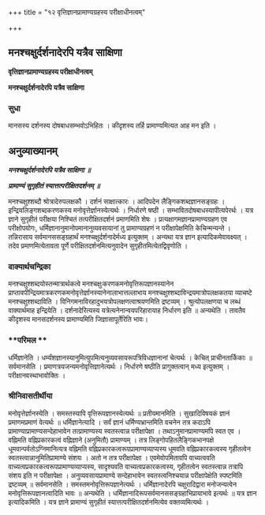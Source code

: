 +++
title = "१२ वृत्तिज्ञानप्रामाण्यग्रहस्य परीक्षाधीनत्वम्"

+++


## मनश्चक्षुर्दर्शनादेरपि यत्रैव साक्षिणा

**वृत्तिज्ञानप्रामाण्यग्रहस्य परीक्षाधीनत्वम्**

**मनश्चक्षुर्दर्शनादेरपि यत्रैव साक्षिणा**

### **सुधा**

मानसस्य दर्शनस्य दोषबाधसम्भवोऽभिहितः । कीदृशस्य तर्हि प्रामाण्यमित्यत आह मन इति ।

## **अनुव्याख्यानम्**

***मनश्चक्षुर्दर्शनादेरपि यत्रैव साक्षिणा ॥***

***प्रामाण्यं सुगृहीतं स्यात्तत्परीक्षितदर्शनम् ॥***

मनश्चक्षुश्शब्दौ श्रोत्रादेरुपलक्षकौ । दर्शनं साक्षात्कारः । आदिपदेन लैङ्गिकशब्दज्ञानसङ्ग्रहः । इन्द्रियलिङ्गशब्दकरणकस्य मनोवृत्तेर्ज्ञानस्येत्यर्थः । निर्धारणे षष्ठी । सम्भावितदोषबाधस्यापीत्यपेरर्थः । यत्र ज्ञाने सुगृहीतं परीक्षया निश्चितं तत्परीक्षितदर्शनं प्रमाणमिति शेषः । प्रत्यक्षागमज्ञानप्रामाण्यग्रहण एव परीक्षोपयोगः, धर्मिज्ञानानुमानोपमानानुव्यवसायानां तु प्रामाण्यग्रहणं न परीक्षापेक्षमिति केचिन्मन्यन्ते । तन्निरासाय सर्वमानससङ्ग्रहार्थं मनश्चक्षुर्दर्शनादेर्मध्य इत्युक्तम् । अन्यथा यत्र ज्ञान इत्यादिकमेवावक्ष्यत् । तदेव प्रमाणमित्येतावता पूर्णे परीक्षितदर्शनमित्यनुवादेन सुगृहीतमित्येतद्विवृणोति ।

### **वाक्यार्थचन्द्रिका**

मनश्चक्षुश्शब्दयोस्तन्मात्रार्थकत्वे मनश्चक्षुःकरणकमनोवृत्तिरूपज्ञानस्यानेन प्राप्तावपीन्द्रियमात्रकरणकमनोवृत्तेर्ज्ञानस्यानेनालाभात्तल्लाभाय मनश्चक्षुश्शब्दाविन्द्रयमात्रोपलक्षकतया व्याचष्टे मनश्चक्षुश्शब्दाविति । विनिगमनाविरहादुभयत्रोपलक्षणत्वाश्रयणमिति द्रष्टव्यम् । श्रुत्योपलक्षणया च लब्धं वाक्यार्थमाह इन्द्रियेति । दर्शनादेरित्यस्य यत्रेत्यनेनान्वयपरिहारायाह निर्धारण इति ॥ अन्यथेति । तावतैव कीदृशस्य मानसदर्शनस्य प्रामाण्यमिति जिज्ञासापूर्तेरिति भावः।

### **परिमल **

धर्मिज्ञानेति । धर्म्यंशज्ञानस्यानुमित्युपमित्यनुव्यवसायरूपत्रिविधज्ञानानां चेत्यर्थः । केचित् प्राचीनतार्किकाः ॥ सर्वमानसेति । प्रमाणत्रयजन्यमनोवृत्तिज्ञानेत्यर्थः । निर्धारणे षष्ठीति प्रागुक्तत्वान् मध्य इत्युक्तम् । परीक्षानवस्थाभावोक्तिः ।

### **श्रीनिवासतीर्थीया**

मनोवृत्तेर्ज्ञानस्येति । समस्तस्यापि वृत्तिरूपज्ञानस्येत्यर्थः ॥ प्रतीयमानमिति । सुखादिविषयकं ज्ञानं प्रमाणमप्रमाणं वेत्यर्थः ॥ धर्मिज्ञानेत्यादि । सर्वं ज्ञानं धर्मिण्यभ्रान्तमिति वचनेन तत्र कदाऽपि प्रामाण्याप्रामाण्यसन्देहाभावेन तत्प्रामाण्यस्य स्वतस्त्वान्न परीक्षापेक्षा । तथाऽनुमानप्रामाण्यमपि स्वत एव । वह्निमति वह्निप्रकारकत्वं वह्निज्ञाने (अनुमितौ) प्रामाण्यम् । तत्र लिङ्गोपहितलैङ्गिकभानपक्षे धूमवान्पर्वतोऽग्निमानित्यत्र वह्निमति वह्निप्रकारकत्वरूपप्रामाण्यव्याप्यस्य धूमवति वह्निप्रकारकत्वस्य गृहीतत्वेन स्वतस्त्वान्नानुमितिप्रामाण्ये संशयः । अतो न तत्र परीक्षापेक्षा । एवमेवोपमितावपि वाच्यत्ववति वाच्यत्वप्रकारकत्वरूपप्रामाण्यव्याप्यस्य, सादृश्यवति वाच्यत्वप्रकारकत्वस्य, गृहीतत्वेन स्वतस्त्वान्न तत्रापि संशय इति न परीक्षापेक्षा । अनुव्यवसायप्रामाण्ये सन्देहाभावेन स्वतस्त्वनिश्चयान्न परीक्षापेक्षेति स्पष्टमिति द्रष्टव्यम् ॥ सर्वमानसेति । समस्तमनोवृत्तिरूपज्ञानेत्यर्थः । धर्मिज्ञानादेरपि चक्षुरादिद्वारा मनोजन्यत्वेन मनोवृत्तिरूपज्ञानत्वादिति भावः ॥ अन्यथेति । धर्मिज्ञानादिरूपसर्वमानससङ्ग्रहाभिप्रायाभावे इत्यर्थः ॥ यत्र ज्ञान इत्यादिकमिति । यत्र ज्ञाने प्रामाण्यं सुगृहीतं स्यात्तत्परीक्षितदर्शनमित्येव वक्तव्यमित्यर्थः ।

